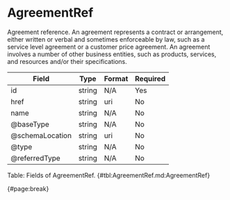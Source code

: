 <!--
    ATTENTION: This file was generated via gradle!
               Do NOT manually edit this file! Any such changes will be overwritten!
-->

# AgreementRef

Agreement reference.
An agreement represents a contract or arrangement, either written or verbal and sometimes enforceable by law, such as a service level agreement or a customer price agreement.
An agreement involves a number of other business entities, such as products, services, and resources and/or their specifications.

| Field | Type | Format | Required |
| ------- | ------- | ------- | --- |
| id | string | N/A | Yes |
| href | string | uri | No |
| name | string | N/A | No |
| @baseType | string | N/A | No |
| @schemaLocation | string | uri | No |
| @type | string | N/A | No |
| @referredType | string | N/A | No |

Table: Fields of AgreementRef. {#tbl:AgreementRef.md:AgreementRef}

{#page:break}
